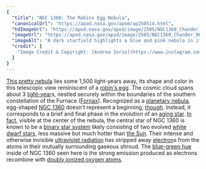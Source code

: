 ```yaml
---
{
  "title": "NGC 1360: The Robins Egg Nebula",
  "canonicalUrl": "https://apod.nasa.gov/apod/ap250514.html",
  "hdImageUrl": "https://apod.nasa.gov/apod/image/2505/NGC1360_Chander_4310.jpg",
  "imageUrl": "https://apod.nasa.gov/apod/image/2505/NGC1360_Chander_960.jpg",
  "imageAlt": "A dark starfield highlights a blue and pink nebula in its center. Some dark lanes of dust are seen inside nebula's center. Please see the explanation for more detailed information.",
  "credit": [
    "Image Credit & Copyright: [Andrea Iorio](https://www.instagram.com/a_glimpse_of_universe/), [Vikas Chander](https://www.instagram.com/vikaschanderastrophotography/) & [ShaRA Team](https://www.instagram.com/shara_project)"
  ]
}
---
```


[This pretty nebula](https://www.instagram.com/p/DE-YG3CouEd/) lies some 1,500 light-years away, its shape and color in this telescopic view reminiscent of a [robin's egg](https://en.wikipedia.org/wiki/Robin_egg_blue#/media/File:American_Robin_Eggs_in_Nest.jpg). The cosmic cloud spans about 3 [light-year](https://spaceplace.nasa.gov/light-year/)s, nestled securely within the boundaries of the southern constellation of the Furnace ([Fornax](https://chandra.harvard.edu/photo/constellations/fornax.html)). Recognized as a [planetary nebula](https://en.wikipedia.org/wiki/Planetary_nebula), egg-shaped [NGC 1360](https://en.wikipedia.org/wiki/NGC_1360) doesn't represent a beginning, [though](https://www.reddit.com/r/cats/comments/1h4ato/thinking_cat_is_thinking/#lightbox). Instead, it corresponds to a brief and final phase in the evolution of an [aging star](https://en.wikipedia.org/wiki/Stellar_evolution#Mature_stars). [In fact](https://arxiv.org/abs/1703.10891), visible at the center of the nebula, the central star of NGC 1360 is known to be a [binary star system](https://apod.nasa.gov/apod/ap970219.html) likely consisting of two evolved [white dwarf stars](https://apod.nasa.gov/apod/ap000910.html), less massive but much hotter than [the Sun](https://apod.nasa.gov/apod/ap221106.html). Their intense and otherwise invisible [ultraviolet radiation](https://science.nasa.gov/ems/10_ultravioletwaves/) has stripped away [electron](https://en.wikipedia.org/wiki/Electron)s from the atoms in their mutually surrounding gaseous shroud. The [blue-green hue](https://en.wikipedia.org/wiki/Robin_egg_blue) inside of NGC 1360 seen here is the strong emission produced as electrons recombine with [doubly ionized oxygen atoms](https://en.wikipedia.org/wiki/Nebulium).
